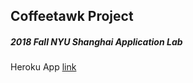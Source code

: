 ## Coffeetawk Project 
##### 2018 Fall NYU Shanghai Application Lab

Heroku App [link](https://fffinalcoffeetawk.herokuapp.com/)

 
